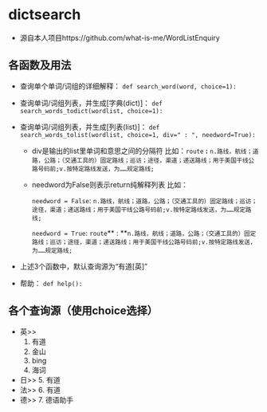 # dictsearch
- 源自本人项目https://github.com/what-is-me/WordListEnquiry
## 各函数及用法
- 查询单个单词/词组的详细解释：
    `def search_word(word, choice=1):`
    
- 查询单词/词组列表，并生成[字典(dict)]：
    `def search_words_todict(wordlist, choice=1):`
    
- 查询单词/词组列表，并生成[列表(list)]：
    `def search_words_tolist(wordlist, choice=1, div=" : ", needword=True):`
    
    - div是输出的list里单词和意思之间的分隔符
        比如：`route` **:** `n.路线，航线；道路，公路；（交通工具的）固定路线；巡访；途径，渠道；递送路线；用于美国干线公路号码前;v.按特定路线发送，为……规定路线;`
        
    - needword为False则表示return纯解释列表
        比如：
        
        `needword = False`: `n.路线，航线；道路，公路；（交通工具的）固定路线；巡访；途径，渠道；递送路线；用于美国干线公路号码前;v.按特定路线发送，为……规定路线;`
        
        `needword = True`: `route`** : **`n.路线，航线；道路，公路；（交通工具的）固定路线；巡访；途径，渠道；递送路线；用于美国干线公路号码前;v.按特定路线发送，为……规定路线;`
    
- 上述3个函数中，默认查询源为“有道[英]”

- 帮助：
  `def help():`

## 各个查询源（使用choice选择）

- 英>>
    1. 有道
    2. 金山
    3. bing
    4. 海词
- 日>>
    5. 有道
- 法>>
    6. 有道
- 德>>
    7. 德语助手